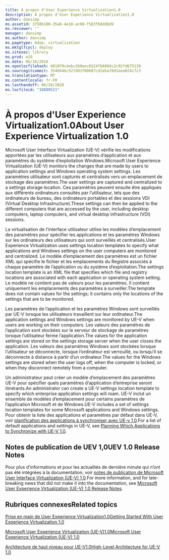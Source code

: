 ```yaml
---
title: À propos d'User Experience Virtualization1.0
description: À propos d'User Experience Virtualization1.0
author: dansimp
ms.assetid: 3758b100-35a8-4e10-ac08-f583fb8ddbd9
ms.reviewer: ''
manager: dansimp
ms.author: dansimp
ms.pagetype: mdop, virtualization
ms.mktglfcycl: deploy
ms.sitesec: library
ms.prod: w10
ms.date: 06/16/2016
ms.openlocfilehash: 6010f9c4ebc260eec0324fb880dc2c92fd675130
ms.sourcegitcommit: 354664bc527d93f80687cd2eba70d1eea024c7c3
ms.translationtype: MT
ms.contentlocale: fr-FR
ms.lasthandoff: 06/26/2020
ms.locfileid: "10809521"
---
```

# <span data-ttu-id="1bfec-103">À propos d'User Experience Virtualization1.0</span><span class="sxs-lookup"><span data-stu-id="1bfec-103">About User Experience Virtualization 1.0</span></span>


<span data-ttu-id="1bfec-104">Microsoft User Interface Virtualization (UE-V) vérifie les modifications apportées par les utilisateurs aux paramètres d’application et aux paramètres du système d’exploitation Windows.</span><span class="sxs-lookup"><span data-stu-id="1bfec-104">Microsoft User Experience Virtualization (UE-V) monitors the changes that are made by users to application settings and Windows operating system settings.</span></span> <span data-ttu-id="1bfec-105">Les paramètres utilisateur sont capturés et centralisés vers un emplacement de stockage des paramètres.</span><span class="sxs-lookup"><span data-stu-id="1bfec-105">The user settings are captured and centralized to a settings storage location.</span></span> <span data-ttu-id="1bfec-106">Ces paramètres peuvent ensuite être appliqués aux différents ordinateurs consultés par l’utilisateur, tels que des ordinateurs de bureau, des ordinateurs portables et des sessions VDI (Virtual Desktop Infrastructure).</span><span class="sxs-lookup"><span data-stu-id="1bfec-106">These settings can then be applied to the different computers that are accessed by the user, including desktop computers, laptop computers, and virtual desktop infrastructure (VDI) sessions.</span></span>

<span data-ttu-id="1bfec-107">La virtualisation de l’interface utilisateur utilise les modèles d’emplacement des paramètres pour spécifier les applications et les paramètres Windows sur les ordinateurs des utilisateurs qui sont surveillés et centralisés.</span><span class="sxs-lookup"><span data-stu-id="1bfec-107">User Experience Virtualization uses settings location templates to specify what applications and Windows settings on the user computers are monitored and centralized.</span></span> <span data-ttu-id="1bfec-108">Le modèle d’emplacement des paramètres est un fichier XML qui spécifie le fichier et les emplacements du Registre associés à chaque paramètre de l’application ou du système d’exploitation.</span><span class="sxs-lookup"><span data-stu-id="1bfec-108">The settings location template is an XML file that specifies which file and registry locations are associated with each application or operating system setting.</span></span> <span data-ttu-id="1bfec-109">Le modèle ne contient pas de valeurs pour les paramètres. Il contient uniquement les emplacements des paramètres à surveiller.</span><span class="sxs-lookup"><span data-stu-id="1bfec-109">The template does not contain values for the settings; it contains only the locations of the settings that are to be monitored.</span></span>

<span data-ttu-id="1bfec-110">Les paramètres de l’application et les paramètres Windows sont surveillés par UE-V lorsque les utilisateurs travaillent sur leur ordinateur.</span><span class="sxs-lookup"><span data-stu-id="1bfec-110">The application settings and Windows settings are monitored by UE-V when users are working on their computers.</span></span> <span data-ttu-id="1bfec-111">Les valeurs des paramètres de l’application sont stockées sur le serveur de stockage de paramètres lorsque l’utilisateur ferme l’application.</span><span class="sxs-lookup"><span data-stu-id="1bfec-111">The values for the application settings are stored on the settings storage server when the user closes the application.</span></span> <span data-ttu-id="1bfec-112">Les valeurs des paramètres Windows sont stockées lorsque l’utilisateur se déconnecte, lorsque l’ordinateur est verrouillé, ou lorsqu’il se déconnecte à distance à partir d’un ordinateur.</span><span class="sxs-lookup"><span data-stu-id="1bfec-112">The values for the Windows settings are stored when the user logs off, when the computer is locked, or when they disconnect remotely from a computer.</span></span>

<span data-ttu-id="1bfec-113">Un administrateur peut créer un modèle d’emplacement des paramètres UE-V pour spécifier quels paramètres d’application d’entreprise seront itinérants.</span><span class="sxs-lookup"><span data-stu-id="1bfec-113">An administrator can create a UE-V settings location template to specify which enterprise application settings will roam.</span></span> <span data-ttu-id="1bfec-114">UE-V inclut un ensemble de modèles d’emplacement pour certains paramètres de l’application Microsoft et de Windows.</span><span class="sxs-lookup"><span data-stu-id="1bfec-114">UE-V includes a set of settings location templates for some Microsoft applications and Windows settings.</span></span> <span data-ttu-id="1bfec-115">Pour obtenir la liste des applications et paramètres par défaut dans UE-V, voir [planification des applications à synchroniser avec UE-v 1,0](planning-which-applications-to-synchronize-with-ue-v-10.md).</span><span class="sxs-lookup"><span data-stu-id="1bfec-115">For a list of default applications and settings in UE-V, see [Planning Which Applications to Synchronize with UE-V 1.0](planning-which-applications-to-synchronize-with-ue-v-10.md).</span></span>

## <span data-ttu-id="1bfec-116">Notes de publication de UEV 1,0</span><span class="sxs-lookup"><span data-stu-id="1bfec-116">UEV 1.0 Release Notes</span></span>


<span data-ttu-id="1bfec-117">Pour plus d’informations et pour les actualités de dernière minute qui n’ont pas été intégrées à la documentation, voir [notes de publication de Microsoft User Interface Virtualization (UE-V) 1,0](microsoft-user-experience-virtualization--ue-v--10-release-notes.md).</span><span class="sxs-lookup"><span data-stu-id="1bfec-117">For more information, and for late-breaking news that did not make it into the documentation, see [Microsoft User Experience Virtualization (UE-V) 1.0 Release Notes](microsoft-user-experience-virtualization--ue-v--10-release-notes.md).</span></span>

## <span data-ttu-id="1bfec-118">Rubriques connexes</span><span class="sxs-lookup"><span data-stu-id="1bfec-118">Related topics</span></span>


[<span data-ttu-id="1bfec-119">Prise en main de User Experience Virtualization1.0</span><span class="sxs-lookup"><span data-stu-id="1bfec-119">Getting Started With User Experience Virtualization 1.0</span></span>](getting-started-with-user-experience-virtualization-10.md)

[<span data-ttu-id="1bfec-120">Microsoft User Experience Virtualization (UE-V)1.0</span><span class="sxs-lookup"><span data-stu-id="1bfec-120">Microsoft User Experience Virtualization (UE-V) 1.0</span></span>](index.md)

[<span data-ttu-id="1bfec-121">Architecture de haut niveau pour UE-V1.0</span><span class="sxs-lookup"><span data-stu-id="1bfec-121">High-Level Architecture for UE-V 1.0</span></span>](high-level-architecture-for-ue-v-10.md)

 

 






